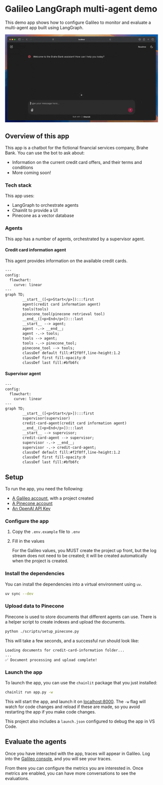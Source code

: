 # Galileo LangGraph multi-agent demo

This demo app shows how to configure Galileo to monitor and evaluate a multi-agent app built using LangGraph.

![A demo of the banking bot answering a question about what credit cards are on offer, listing out two cards and their features](./images/bot-demo.gif)

## Overview of this app

This app is a chatbot for the fictional financial services company, Brahe Bank. You can use the bot to ask about:

- Information on the current credit card offers, and their terms and conditions
- More coming soon!

### Tech stack

This app uses:

- LangGraph to orchestrate agents
- Chainlit to provide a UI
- Pinecone as a vector database

### Agents

This app has a number of agents, orchestrated by a supervisor agent.

#### Credit card information agent

This agent provides information on the available credit cards.

```mermaid
---
config:
  flowchart:
    curve: linear
---
graph TD;
        __start__([<p>Start</p>]):::first
        agent(credit card information agent)
        tools(tools)
        pinecone_tool(pinecone retrieval tool)
        __end__([<p>End</p>]):::last
        __start__ --> agent;
        agent -.-> __end__;
        agent -.-> tools;
        tools --> agent;
        tools -.-> pinecone_tool;
        pinecone_tool --> tools;
        classDef default fill:#f2f0ff,line-height:1.2
        classDef first fill-opacity:0
        classDef last fill:#bfb6fc
```

#### Supervisor agent

```mermaid
---
config:
  flowchart:
    curve: linear
---
graph TD;
        __start__([<p>Start</p>]):::first
        supervisor(supervisor)
        credit-card-agent(credit card information agent)
        __end__([<p>End</p>]):::last
        __start__ --> supervisor;
        credit-card-agent --> supervisor;
        supervisor -.-> __end__;
        supervisor -.-> credit-card-agent;
        classDef default fill:#f2f0ff,line-height:1.2
        classDef first fill-opacity:0
        classDef last fill:#bfb6fc
```

## Setup

To run the app, you need the following:

- [A Galileo account](https://app.galileo.ai/sign-up), with a project created
- [A Pinecone account](https://www.pinecone.io)
- [An OpenAI API Key](https://platform.openai.com/api-keys)

### Configure the app

1. Copy the `.env.example` file to `.env`
1. Fill in the values

    For the Galileo values, you MUST create the project up front, but the log stream does not need to be created; it will be created automatically when the project is created.

### Install the dependencies

You can install the dependencies into a virtual environment using `uv`.

```bash
uv sync --dev
```

### Upload data to Pinecone

Pinecone is used to store documents that different agents can use. There is a helper script to create indexes and upload the documents.

```bash
python ./scripts/setup_pinecone.py
```

This will take a few seconds, and a successful run should look like:

```text
Loading documents for credit-card-information folder...
...
✅ Document processing and upload complete!
```

### Launch the app

To launch the app, you can use the `chainlit` package that you just installed:

```bash
chainlit run app.py -w
```

This will start the app, and launch it on [localhost:8000](http://localhost:8000). The `-w` flag will watch for code changes and reload if these are made, so you avoid restarting the app if you make code changes.

This project also includes a `launch.json` configured to debug the app in VS Code.

## Evaluate the agents

Once you have interacted with the app, traces will appear in Galileo. Log into the [Galileo console](https://app.galileo.ai), and you will see your traces.

From there you can configure the metrics you are interested in. Once metrics are enabled, you can have more conversations to see the evaluations.
